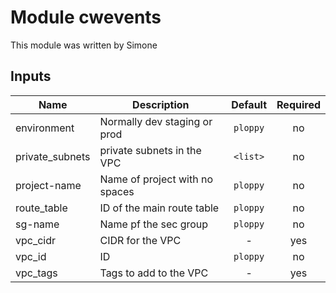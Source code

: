 # Module cwevents

This module was written by Simone


## Inputs

| Name | Description | Default | Required |
|------|-------------|:-----:|:-----:|
| environment | Normally dev staging or prod | `ploppy` | no |
| private_subnets | private subnets in the VPC | `<list>` | no |
| project-name | Name of project with no spaces | `ploppy` | no |
| route_table | ID of the main route table | `ploppy` | no |
| sg-name | Name pf the sec group | `ploppy` | no |
| vpc_cidr | CIDR for the VPC | - | yes |
| vpc_id | ID | `ploppy` | no |
| vpc_tags | Tags to add to the VPC | - | yes |

